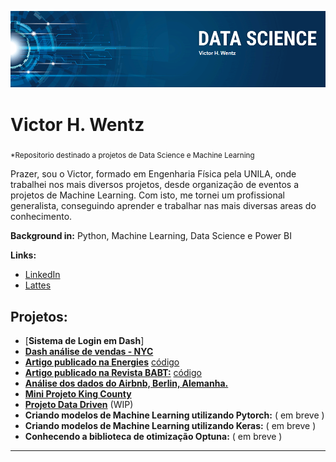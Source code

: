 ![banner](https://github.com/VictorWentz/data_science/blob/main/banner.png)

# Victor H. Wentz
<sub>*Repositorio destinado a projetos de Data Science e Machine Learning</sub>

Prazer, sou o Victor, formado em Engenharia Física pela UNILA, onde trabalhei nos mais diversos projetos, desde organização de eventos a projetos de Machine Learning. Com isto, me tornei um profissional generalista, conseguindo aprender e trabalhar nas mais diversas areas do conhecimento.

**Background in:** Python, Machine Learning, Data Science e Power BI



**Links:**
* [LinkedIn](https://www.linkedin.com/in/victor-wentz/)
* [Lattes](http://lattes.cnpq.br/4927409226053658)


## Projetos:
* [**Sistema de Login em Dash**]
* [**Dash análise de vendas - NYC**](https://github.com/VictorWentz/dash-nyc)
* [**Artigo publicado na Energies**](https://www.mdpi.com/1996-1073/15/7/2457) [código](https://github.com/Joylan/2022_wentz_energies)
* [**Artigo publicado na Revista BABT:**](https://www.scielo.br/j/babt/a/Qrr9hBPQRb54nTnBQWwwX8c/?lang=en) [código](https://github.com/VictorWentz/revista-babt)
* [**Análise dos dados do Airbnb, Berlin, Alemanha.**](https://github.com/VictorWentz/Analise_airbnb_berlin)
* [**Mini Projeto King County**](https://github.com/VictorWentz/mini-project-rooftop)
* [**Projeto Data Driven**](https://github.com/brunooziel/webapp) (WIP)
* **Criando modelos de Machine Learning utilizando Pytorch:** ( em breve )
* **Criando modelos de Machine Learning utilizando Keras:** ( em breve )
* **Conhecendo a biblioteca de otimização Optuna:** ( em breve )

---

